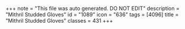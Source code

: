 +++
note = "This file was auto generated. DO NOT EDIT"
description = "Mithril Studded Gloves"
id = "1089"
icon = "636"
tags = [4096]
title = "Mithril Studded Gloves"
classes = 431
+++
